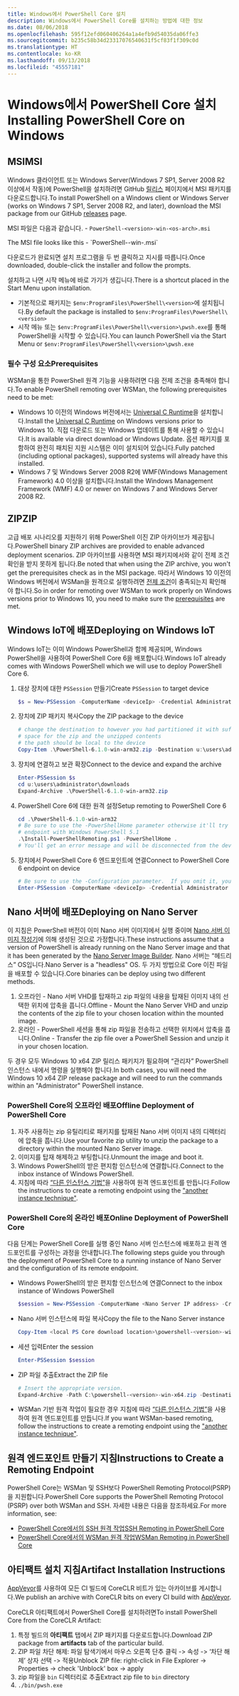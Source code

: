 ```yaml
---
title: Windows에서 PowerShell Core 설치
description: Windows에서 PowerShell Core를 설치하는 방법에 대한 정보
ms.date: 08/06/2018
ms.openlocfilehash: 595f12efd060406264a1a4efb9d54035da06ffe3
ms.sourcegitcommit: b235c58b34d23317076540631f5cf83f1f309c0d
ms.translationtype: HT
ms.contentlocale: ko-KR
ms.lasthandoff: 09/13/2018
ms.locfileid: "45557181"
---
```

# <a name="installing-powershell-core-on-windows"></a><span data-ttu-id="48828-103">Windows에서 PowerShell Core 설치</span><span class="sxs-lookup"><span data-stu-id="48828-103">Installing PowerShell Core on Windows</span></span>

## <a name="msi"></a><span data-ttu-id="48828-104">MSI</span><span class="sxs-lookup"><span data-stu-id="48828-104">MSI</span></span>

<span data-ttu-id="48828-105">Windows 클라이언트 또는 Windows Server(Windows 7 SP1, Server 2008 R2 이상에서 작동)에 PowerShell을 설치하려면 GitHub [릴리스][] 페이지에서 MSI 패키지를 다운로드합니다.</span><span class="sxs-lookup"><span data-stu-id="48828-105">To install PowerShell on a Windows client or Windows Server (works on Windows 7 SP1, Server 2008 R2, and later), download the MSI package from our GitHub [releases][] page.</span></span>

<span data-ttu-id="48828-106">MSI 파일은 다음과 같습니다. - `PowerShell-<version>-win-<os-arch>.msi`
<!-- TODO: should be updated to point to the Download Center as well --></span><span class="sxs-lookup"><span data-stu-id="48828-106">The MSI file looks like this - `PowerShell-<version>-win-<os-arch>.msi`
<!-- TODO: should be updated to point to the Download Center as well --></span></span>

<span data-ttu-id="48828-107">다운로드가 완료되면 설치 프로그램을 두 번 클릭하고 지시를 따릅니다.</span><span class="sxs-lookup"><span data-stu-id="48828-107">Once downloaded, double-click the installer and follow the prompts.</span></span>

<span data-ttu-id="48828-108">설치하고 나면 시작 메뉴에 바로 가기가 생깁니다.</span><span class="sxs-lookup"><span data-stu-id="48828-108">There is a shortcut placed in the Start Menu upon installation.</span></span>

- <span data-ttu-id="48828-109">기본적으로 패키지는 `$env:ProgramFiles\PowerShell\<version>`에 설치됩니다.</span><span class="sxs-lookup"><span data-stu-id="48828-109">By default the package is installed to `$env:ProgramFiles\PowerShell\<version>`</span></span>
- <span data-ttu-id="48828-110">시작 메뉴 또는 `$env:ProgramFiles\PowerShell\<version>\pwsh.exe`를 통해 PowerShell을 시작할 수 있습니다.</span><span class="sxs-lookup"><span data-stu-id="48828-110">You can launch PowerShell via the Start Menu or `$env:ProgramFiles\PowerShell\<version>\pwsh.exe`</span></span>

### <a name="prerequisites"></a><span data-ttu-id="48828-111">필수 구성 요소</span><span class="sxs-lookup"><span data-stu-id="48828-111">Prerequisites</span></span>

<span data-ttu-id="48828-112">WSMan을 통한 PowerShell 원격 기능을 사용하려면 다음 전제 조건을 충족해야 합니다.</span><span class="sxs-lookup"><span data-stu-id="48828-112">To enable PowerShell remoting over WSMan, the following prerequisites need to be met:</span></span>

- <span data-ttu-id="48828-113">Windows 10 이전의 Windows 버전에서는 [Universal C Runtime](https://www.microsoft.com/download/details.aspx?id=50410)을 설치합니다.</span><span class="sxs-lookup"><span data-stu-id="48828-113">Install the [Universal C Runtime](https://www.microsoft.com/download/details.aspx?id=50410) on Windows versions prior to Windows 10.</span></span>
  <span data-ttu-id="48828-114">직접 다운로드 또는 Windows 업데이트를 통해 사용할 수 있습니다.</span><span class="sxs-lookup"><span data-stu-id="48828-114">It is available via direct download or Windows Update.</span></span>
  <span data-ttu-id="48828-115">옵션 패키지를 포함하여 완전히 패치된 지원 시스템은 이미 설치되어 있습니다.</span><span class="sxs-lookup"><span data-stu-id="48828-115">Fully patched (including optional packages), supported systems will already have this installed.</span></span>
- <span data-ttu-id="48828-116">Windows 7 및 Windows Server 2008 R2에 WMF(Windows Management Framework) 4.0 이상을 설치합니다.</span><span class="sxs-lookup"><span data-stu-id="48828-116">Install the Windows Management Framework (WMF) 4.0 or newer on Windows 7 and Windows Server 2008 R2.</span></span>

## <a name="zip"></a><span data-ttu-id="48828-117">ZIP</span><span class="sxs-lookup"><span data-stu-id="48828-117">ZIP</span></span>

<span data-ttu-id="48828-118">고급 배포 시나리오를 지원하기 위해 PowerShell 이진 ZIP 아카이브가 제공됩니다.</span><span class="sxs-lookup"><span data-stu-id="48828-118">PowerShell binary ZIP archives are provided to enable advanced deployment scenarios.</span></span>
<span data-ttu-id="48828-119">ZIP 아카이브를 사용하면 MSI 패키지에서와 같이 전제 조건 확인을 받지 못하게 됩니다.</span><span class="sxs-lookup"><span data-stu-id="48828-119">Be noted that when using the ZIP archive, you won't get the prerequisites check as in the MSI package.</span></span>
<span data-ttu-id="48828-120">따라서 Windows 10 이전의 Windows 버전에서 WSMan을 원격으로 실행하려면 [전제 조건](#prerequisites)이 충족되는지 확인해야 합니다.</span><span class="sxs-lookup"><span data-stu-id="48828-120">So in order for remoting over WSMan to work properly on Windows versions prior to Windows 10, you need to make sure the [prerequisites](#prerequisites) are met.</span></span>

## <a name="deploying-on-windows-iot"></a><span data-ttu-id="48828-121">Windows IoT에 배포</span><span class="sxs-lookup"><span data-stu-id="48828-121">Deploying on Windows IoT</span></span>

<span data-ttu-id="48828-122">Windows IoT는 이미 Windows PowerShell과 함께 제공되며, Windows PowerShell을 사용하여 PowerShell Core 6을 배포합니다.</span><span class="sxs-lookup"><span data-stu-id="48828-122">Windows IoT already comes with Windows PowerShell which we will use to deploy PowerShell Core 6.</span></span>

1. <span data-ttu-id="48828-123">대상 장치에 대한 `PSSession` 만들기</span><span class="sxs-lookup"><span data-stu-id="48828-123">Create `PSSession` to target device</span></span>

   ```powershell
   $s = New-PSSession -ComputerName <deviceIp> -Credential Administrator
   ```

2. <span data-ttu-id="48828-124">장치에 ZIP 패키지 복사</span><span class="sxs-lookup"><span data-stu-id="48828-124">Copy the ZIP package to the device</span></span>

   ```powershell
   # change the destination to however you had partitioned it with sufficient
   # space for the zip and the unzipped contents
   # the path should be local to the device
   Copy-Item .\PowerShell-6.1.0-win-arm32.zip -Destination u:\users\administrator\Downloads -ToSession $s
   ```

3. <span data-ttu-id="48828-125">장치에 연결하고 보관 확장</span><span class="sxs-lookup"><span data-stu-id="48828-125">Connect to the device and expand the archive</span></span>

   ```powershell
   Enter-PSSession $s
   cd u:\users\administrator\downloads
   Expand-Archive .\PowerShell-6.1.0-win-arm32.zip
   ```

4. <span data-ttu-id="48828-126">PowerShell Core 6에 대한 원격 설정</span><span class="sxs-lookup"><span data-stu-id="48828-126">Setup remoting to PowerShell Core 6</span></span>

   ```powershell
   cd .\PowerShell-6.1.0-win-arm32
   # Be sure to use the -PowerShellHome parameter otherwise it'll try to create a new
   # endpoint with Windows PowerShell 5.1
   .\Install-PowerShellRemoting.ps1 -PowerShellHome .
   # You'll get an error message and will be disconnected from the device because it has to restart WinRM
   ```

5. <span data-ttu-id="48828-127">장치에서 PowerShell Core 6 엔드포인트에 연결</span><span class="sxs-lookup"><span data-stu-id="48828-127">Connect to PowerShell Core 6 endpoint on device</span></span>

   ```powershell
   # Be sure to use the -Configuration parameter.  If you omit it, you will connect to Windows PowerShell 5.1
   Enter-PSSession -ComputerName <deviceIp> -Credential Administrator -Configuration powershell.6.1.0
   ```

## <a name="deploying-on-nano-server"></a><span data-ttu-id="48828-128">Nano 서버에 배포</span><span class="sxs-lookup"><span data-stu-id="48828-128">Deploying on Nano Server</span></span>

<span data-ttu-id="48828-129">이 지침은 PowerShell 버전이 이미 Nano 서버 이미지에서 실행 중이며 [Nano 서버 이미지 작성기](/windows-server/get-started/deploy-nano-server)에 의해 생성된 것으로 가정합니다.</span><span class="sxs-lookup"><span data-stu-id="48828-129">These instructions assume that a version of PowerShell is already running on the Nano Server image and that it has been generated by the [Nano Server Image Builder](/windows-server/get-started/deploy-nano-server).</span></span>
<span data-ttu-id="48828-130">Nano 서버는 “헤드리스” OS입니다.</span><span class="sxs-lookup"><span data-stu-id="48828-130">Nano Server is a "headless" OS.</span></span> <span data-ttu-id="48828-131">두 가지 방법으로 Core 이진 파일을 배포할 수 있습니다.</span><span class="sxs-lookup"><span data-stu-id="48828-131">Core binaries can be deploy using two different methods.</span></span>

1. <span data-ttu-id="48828-132">오프라인 - Nano 서버 VHD를 탑재하고 zip 파일의 내용을 탑재된 이미지 내의 선택한 위치에 압축을 풉니다.</span><span class="sxs-lookup"><span data-stu-id="48828-132">Offline - Mount the Nano Server VHD and unzip the contents of the zip file to your chosen location within the mounted image.</span></span>
2. <span data-ttu-id="48828-133">온라인 - PowerShell 세션을 통해 zip 파일을 전송하고 선택한 위치에서 압축을 풉니다.</span><span class="sxs-lookup"><span data-stu-id="48828-133">Online - Transfer the zip file over a PowerShell Session and unzip it in your chosen location.</span></span>

<span data-ttu-id="48828-134">두 경우 모두 Windows 10 x64 ZIP 릴리스 패키지가 필요하며 “관리자” PowerShell 인스턴스 내에서 명령을 실행해야 합니다.</span><span class="sxs-lookup"><span data-stu-id="48828-134">In both cases, you will need the Windows 10 x64 ZIP release package and will need to run the commands within an "Administrator" PowerShell instance.</span></span>

### <a name="offline-deployment-of-powershell-core"></a><span data-ttu-id="48828-135">PowerShell Core의 오프라인 배포</span><span class="sxs-lookup"><span data-stu-id="48828-135">Offline Deployment of PowerShell Core</span></span>

1. <span data-ttu-id="48828-136">자주 사용하는 zip 유틸리티로 패키지를 탑재된 Nano 서버 이미지 내의 디렉터리에 압축을 풉니다.</span><span class="sxs-lookup"><span data-stu-id="48828-136">Use your favorite zip utility to unzip the package to a directory within the mounted Nano Server image.</span></span>
2. <span data-ttu-id="48828-137">이미지를 탑재 해제하고 부팅합니다.</span><span class="sxs-lookup"><span data-stu-id="48828-137">Unmount the image and boot it.</span></span>
3. <span data-ttu-id="48828-138">Windows PowerShell의 받은 편지함 인스턴스에 연결합니다.</span><span class="sxs-lookup"><span data-stu-id="48828-138">Connect to the inbox instance of Windows PowerShell.</span></span>
4. <span data-ttu-id="48828-139">지침에 따라 [“다른 인스턴스 기법”](#executed-by-another-instance-of-powershell-on-behalf-of-the-instance-that-it-will-register)을 사용하여 원격 엔드포인트를 만듭니다.</span><span class="sxs-lookup"><span data-stu-id="48828-139">Follow the instructions to create a remoting endpoint using the ["another instance technique"](#executed-by-another-instance-of-powershell-on-behalf-of-the-instance-that-it-will-register).</span></span>

### <a name="online-deployment-of-powershell-core"></a><span data-ttu-id="48828-140">PowerShell Core의 온라인 배포</span><span class="sxs-lookup"><span data-stu-id="48828-140">Online Deployment of PowerShell Core</span></span>

<span data-ttu-id="48828-141">다음 단계는 PowerShell Core를 실행 중인 Nano 서버 인스턴스에 배포하고 원격 엔드포인트를 구성하는 과정을 안내합니다.</span><span class="sxs-lookup"><span data-stu-id="48828-141">The following steps guide you through the deployment of PowerShell Core to a running instance of Nano Server and the configuration of its remote endpoint.</span></span>

- <span data-ttu-id="48828-142">Windows PowerShell의 받은 편지함 인스턴스에 연결</span><span class="sxs-lookup"><span data-stu-id="48828-142">Connect to the inbox instance of Windows PowerShell</span></span>

  ```powershell
  $session = New-PSSession -ComputerName <Nano Server IP address> -Credential <An Administrator account on the system>
  ```

- <span data-ttu-id="48828-143">Nano 서버 인스턴스에 파일 복사</span><span class="sxs-lookup"><span data-stu-id="48828-143">Copy the file to the Nano Server instance</span></span>

  ```powershell
  Copy-Item <local PS Core download location>\powershell-<version>-win-x64.zip c:\ -ToSession $session
  ```

- <span data-ttu-id="48828-144">세션 입력</span><span class="sxs-lookup"><span data-stu-id="48828-144">Enter the session</span></span>

  ```powershell
  Enter-PSSession $session
  ```

- <span data-ttu-id="48828-145">ZIP 파일 추출</span><span class="sxs-lookup"><span data-stu-id="48828-145">Extract the ZIP file</span></span>

  ```powershell
  # Insert the appropriate version.
  Expand-Archive -Path C:\powershell-<version>-win-x64.zip -DestinationPath "C:\PowerShellCore_<version>"
  ```

- <span data-ttu-id="48828-146">WSMan 기반 원격 작업이 필요한 경우 지침에 따라 [“다른 인스턴스 기법”](../core-powershell/WSMan-Remoting-in-PowerShell-Core.md#executed-by-another-instance-of-powershell-on-behalf-of-the-instance-that-it-will-register)을 사용하여 원격 엔드포인트를 만듭니다.</span><span class="sxs-lookup"><span data-stu-id="48828-146">If you want WSMan-based remoting, follow the instructions to create a remoting endpoint using the ["another instance technique"](../core-powershell/WSMan-Remoting-in-PowerShell-Core.md#executed-by-another-instance-of-powershell-on-behalf-of-the-instance-that-it-will-register).</span></span>

## <a name="instructions-to-create-a-remoting-endpoint"></a><span data-ttu-id="48828-147">원격 엔드포인트 만들기 지침</span><span class="sxs-lookup"><span data-stu-id="48828-147">Instructions to Create a Remoting Endpoint</span></span>

<span data-ttu-id="48828-148">PowerShell Core는 WSMan 및 SSH보다 PowerShell Remoting Protocol(PSRP)을 지원합니다.</span><span class="sxs-lookup"><span data-stu-id="48828-148">PowerShell Core supports the PowerShell Remoting Protocol (PSRP) over both WSMan and SSH.</span></span>
<span data-ttu-id="48828-149">자세한 내용은 다음을 참조하세요.</span><span class="sxs-lookup"><span data-stu-id="48828-149">For more information, see:</span></span>

- <span data-ttu-id="48828-150">[PowerShell Core에서의 SSH 원격 작업][ssh-remoting]</span><span class="sxs-lookup"><span data-stu-id="48828-150">[SSH Remoting in PowerShell Core][ssh-remoting]</span></span>
- <span data-ttu-id="48828-151">[PowerShell Core에서의 WSMan 원격 작업][wsman-remoting]</span><span class="sxs-lookup"><span data-stu-id="48828-151">[WSMan Remoting in PowerShell Core][wsman-remoting]</span></span>

## <a name="artifact-installation-instructions"></a><span data-ttu-id="48828-152">아티팩트 설치 지침</span><span class="sxs-lookup"><span data-stu-id="48828-152">Artifact Installation Instructions</span></span>

<span data-ttu-id="48828-153">[AppVeyor][]를 사용하여 모든 CI 빌드에 CoreCLR 비트가 있는 아카이브를 게시합니다.</span><span class="sxs-lookup"><span data-stu-id="48828-153">We publish an archive with CoreCLR bits on every CI build with [AppVeyor][].</span></span>

<span data-ttu-id="48828-154">CoreCLR 아티팩트에서 PowerShell Core를 설치하려면</span><span class="sxs-lookup"><span data-stu-id="48828-154">To install PowerShell Core from the CoreCLR Artifact:</span></span>

1. <span data-ttu-id="48828-155">특정 빌드의 **아티팩트** 탭에서 ZIP 패키지를 다운로드합니다.</span><span class="sxs-lookup"><span data-stu-id="48828-155">Download ZIP package from **artifacts** tab of the particular build.</span></span>
2. <span data-ttu-id="48828-156">ZIP 파일 차단 해제: 파일 탐색기에서 마우스 오른쪽 단추 클릭 -> 속성 -> ‘차단 해제’ 상자 선택 -> 적용</span><span class="sxs-lookup"><span data-stu-id="48828-156">Unblock ZIP file: right-click in File Explorer -> Properties -> check 'Unblock' box -> apply</span></span>
3. <span data-ttu-id="48828-157">zip 파일을 `bin` 디렉터리로 추출</span><span class="sxs-lookup"><span data-stu-id="48828-157">Extract zip file to `bin` directory</span></span>
4. `./bin/pwsh.exe`

<!-- [download-center]: TODO -->

[릴리스]: https://github.com/PowerShell/PowerShell/releases
[releases]: https://github.com/PowerShell/PowerShell/releases
[ssh-remoting]: ../core-powershell/SSH-Remoting-in-PowerShell-Core.md
[wsman-remoting]: ../core-powershell/WSMan-Remoting-in-PowerShell-Core.md
[AppVeyor]: https://ci.appveyor.com/project/PowerShell/powershell
